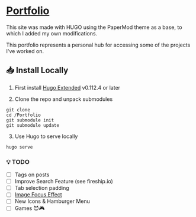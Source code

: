 # [Portfolio](https://xangrab.com/)

This site was made with HUGO using the PaperMod theme as a base, to which I added my own modifications.

This portfolio represents a personal hub for accessing some of the projects I've worked on.

## 📥️ Install Locally

1. First install [Hugo Extended](https://gohugo.io/installation/) v0.112.4 or later

2. Clone the repo and unpack submodules
```
git clone
cd /Portfolio
git submodule init
git submodule update
```
3. Use Hugo to serve locally
```
hugo serve
```

### 💡 TODO
- [ ] Tags on posts
- [ ] Improve Search Feature (see fireship.io)
- [ ] Tab selection padding
- [ ] [Image Focus Effect](https://adityatelange.in/blog/hugo-image-zoom-in/)
- [ ] New Icons & Hamburger Menu
- [ ] Games 😈🎮
